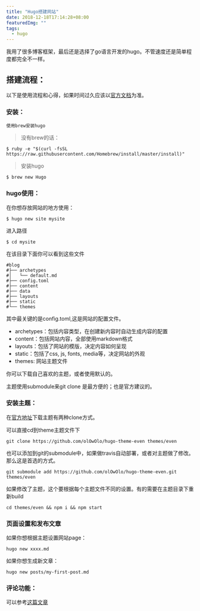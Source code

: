 ```yaml
---
title: "Hugo搭建网站"
date: 2018-12-18T17:14:28+08:00
featuredImg: ""
tags: 
  - hugo
---
```


  我用了很多博客框架，最后还是选择了go语言开发的hugo。不管速度还是简单程度都完全不一样。
  <!-- more -->
  
## 搭建流程：
以下是使用流程和心得，如果时间过久应该以[官方文档](https://gohugo.io/documentation/)为准。
### 安装：
    使用brew安装hugo
    

> 没有brew的话：
   
```
$ ruby -e "$(curl -fsSL https://raw.githubusercontent.com/Homebrew/install/master/install)"
```
> 安装hugo

```
$ brew new Hugo
```

### hugo使用：

在你想存放网站的地方使用：

```
$ hugo new site mysite
```
进入路径

```
$ cd mysite
```
在该目录下面你可以看到这些文件

```
#blog
#├── archetypes
#│   └── default.md
#├── config.toml
#├── content
#├── data
#├── layouts
#├── static
#└── themes
```
其中最关键的是config.toml,这是网站的配置文件。

* archetypes：包括内容类型，在创建新内容时自动生成内容的配置
* content：包括网站内容，全部使用markdown格式
* layouts：包括了网站的模版，决定内容如何呈现
* static：包括了css, js, fonts, media等，决定网站的外观
* themes: 网站主题文件

你可以下载自己喜欢的主题，或者使用默认的。

主题使用submodule来git clone 是最方便的；也是官方建议的。

### 安装主题：

在[官方地址](https://themes.gohugo.io/)下载主题有两种clone方式。

可以直接cd到theme主题文件下

```
git clone https://github.com/olOwOlo/hugo-theme-even themes/even
```
也可以添加到git的submodule中，如果做travis自动部署，或者对主题做了修改。那么这是首选的方式。


```
git submodule add https://github.com/olOwOlo/hugo-theme-even.git themes/even
```

如果修改了主题，这个要根据每个主题文件不同的设置。有的需要在主题目录下重新build

```
cd themes/even && npm i && npm start
```

### 页面设置和发布文章

如果你想根据主题设置网站page：

```
hugo new xxxx.md
```
如果你想生成新文章：
```
hugo new posts/my-first-post.md
```
### 评论功能：

可以参考[这篇文章](https://zh4ui.net/post/2017-04-20-hugo-with-disqus/)








